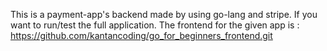 This is a payment-app's backend made by using go-lang and stripe. If you want to run/test the full application.
The frontend for the given app is : https://github.com/kantancoding/go_for_beginners_frontend.git

